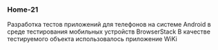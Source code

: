 ### Home-21
Разработка тестов приложений для телефонов на системе Android в среде тестирования мобильных устройств BrowserStack
В качестве тестируемого объекта использовалось приложение WiKi
